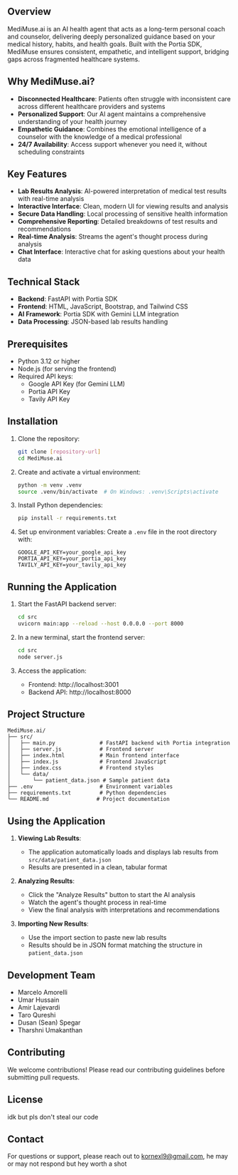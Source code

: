 ## Overview
MediMuse.ai is an AI health agent that acts as a long-term personal coach and counselor, delivering deeply personalized guidance based on your medical history, habits, and health goals. Built with the Portia SDK, MediMuse ensures consistent, empathetic, and intelligent support, bridging gaps across fragmented healthcare systems.

## Why MediMuse.ai?
- **Disconnected Healthcare**: Patients often struggle with inconsistent care across different healthcare providers and systems
- **Personalized Support**: Our AI agent maintains a comprehensive understanding of your health journey
- **Empathetic Guidance**: Combines the emotional intelligence of a counselor with the knowledge of a medical professional
- **24/7 Availability**: Access support whenever you need it, without scheduling constraints

## Key Features
- **Lab Results Analysis**: AI-powered interpretation of medical test results with real-time analysis
- **Interactive Interface**: Clean, modern UI for viewing results and analysis
- **Secure Data Handling**: Local processing of sensitive health information
- **Comprehensive Reporting**: Detailed breakdowns of test results and recommendations
- **Real-time Analysis**: Streams the agent's thought process during analysis
- **Chat Interface**: Interactive chat for asking questions about your health data

## Technical Stack
- **Backend**: FastAPI with Portia SDK
- **Frontend**: HTML, JavaScript, Bootstrap, and Tailwind CSS
- **AI Framework**: Portia SDK with Gemini LLM integration
- **Data Processing**: JSON-based lab results handling

## Prerequisites
- Python 3.12 or higher
- Node.js (for serving the frontend)
- Required API keys:
  - Google API Key (for Gemini LLM)
  - Portia API Key
  - Tavily API Key

## Installation

1. Clone the repository:
   ```bash
   git clone [repository-url]
   cd MediMuse.ai
   ```

2. Create and activate a virtual environment:
   ```bash
   python -m venv .venv
   source .venv/bin/activate  # On Windows: .venv\Scripts\activate
   ```

3. Install Python dependencies:
   ```bash
   pip install -r requirements.txt
   ```

4. Set up environment variables:
   Create a `.env` file in the root directory with:
   ```
   GOOGLE_API_KEY=your_google_api_key
   PORTIA_API_KEY=your_portia_api_key
   TAVILY_API_KEY=your_tavily_api_key
   ```

## Running the Application

1. Start the FastAPI backend server:
   ```bash
   cd src
   uvicorn main:app --reload --host 0.0.0.0 --port 8000
   ```

2. In a new terminal, start the frontend server:
   ```bash
   cd src
   node server.js
   ```

3. Access the application:
   - Frontend: http://localhost:3001
   - Backend API: http://localhost:8000

## Project Structure
```
MediMuse.ai/
├── src/
│   ├── main.py              # FastAPI backend with Portia integration
│   ├── server.js            # Frontend server
│   ├── index.html           # Main frontend interface
│   ├── index.js             # Frontend JavaScript
│   ├── index.css            # Frontend styles
│   └── data/
│       └── patient_data.json # Sample patient data
├── .env                     # Environment variables
├── requirements.txt         # Python dependencies
└── README.md               # Project documentation
```

## Using the Application

1. **Viewing Lab Results**:
   - The application automatically loads and displays lab results from `src/data/patient_data.json`
   - Results are presented in a clean, tabular format

2. **Analyzing Results**:
   - Click the "Analyze Results" button to start the AI analysis
   - Watch the agent's thought process in real-time
   - View the final analysis with interpretations and recommendations

3. **Importing New Results**:
   - Use the import section to paste new lab results
   - Results should be in JSON format matching the structure in `patient_data.json`

## Development Team
- Marcelo Amorelli
- Umar Hussain
- Amir Lajevardi
- Taro Qureshi
- Dusan (Sean) Spegar
- Tharshni Umakanthan

## Contributing
We welcome contributions! Please read our contributing guidelines before submitting pull requests.

## License
idk but pls don't steal our code

## Contact
For questions or support, please reach out to kornexl9@gmail.com, he may or may not respond but hey worth a shot
